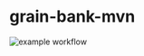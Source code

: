 # grain-bank-mvn
![example workflow](https://github.com/sinemarslan0/grain-bank-mvn/actions/workflows/ci.yml/badge.svg)

